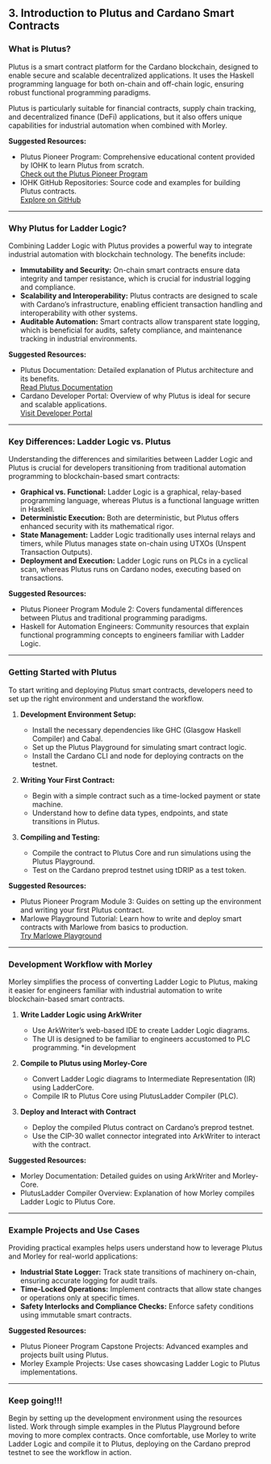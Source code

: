 ## 3. Introduction to Plutus and Cardano Smart Contracts

### What is Plutus?

Plutus is a smart contract platform for the Cardano blockchain, designed to enable secure and scalable decentralized applications. It uses the Haskell programming language for both on-chain and off-chain logic, ensuring robust functional programming paradigms.

Plutus is particularly suitable for financial contracts, supply chain tracking, and decentralized finance (DeFi) applications, but it also offers unique capabilities for industrial automation when combined with Morley.

**Suggested Resources:**
- Plutus Pioneer Program: Comprehensive educational content provided by IOHK to learn Plutus from scratch.  
  [Check out the Plutus Pioneer Program](https://docs.cardano.org/pioneer-programs/plutus-pioneers)
- IOHK GitHub Repositories: Source code and examples for building Plutus contracts.  
  [Explore on GitHub](https://github.com/input-output-hk)

---

### Why Plutus for Ladder Logic?

Combining Ladder Logic with Plutus provides a powerful way to integrate industrial automation with blockchain technology. The benefits include:

- **Immutability and Security:** On-chain smart contracts ensure data integrity and tamper resistance, which is crucial for industrial logging and compliance.  
- **Scalability and Interoperability:** Plutus contracts are designed to scale with Cardano’s infrastructure, enabling efficient transaction handling and interoperability with other systems.  
- **Auditable Automation:** Smart contracts allow transparent state logging, which is beneficial for audits, safety compliance, and maintenance tracking in industrial environments.

**Suggested Resources:**
- Plutus Documentation: Detailed explanation of Plutus architecture and its benefits.  
  [Read Plutus Documentation](https://plutus.readthedocs.io/en/latest)
- Cardano Developer Portal: Overview of why Plutus is ideal for secure and scalable applications.  
  [Visit Developer Portal](https://developers.cardano.org)

---

### Key Differences: Ladder Logic vs. Plutus

Understanding the differences and similarities between Ladder Logic and Plutus is crucial for developers transitioning from traditional automation programming to blockchain-based smart contracts:

- **Graphical vs. Functional:** Ladder Logic is a graphical, relay-based programming language, whereas Plutus is a functional language written in Haskell.  
- **Deterministic Execution:** Both are deterministic, but Plutus offers enhanced security with its mathematical rigor.  
- **State Management:** Ladder Logic traditionally uses internal relays and timers, while Plutus manages state on-chain using UTXOs (Unspent Transaction Outputs).  
- **Deployment and Execution:** Ladder Logic runs on PLCs in a cyclical scan, whereas Plutus runs on Cardano nodes, executing based on transactions.

**Suggested Resources:**
- Plutus Pioneer Program Module 2: Covers fundamental differences between Plutus and traditional programming paradigms.  
- Haskell for Automation Engineers: Community resources that explain functional programming concepts to engineers familiar with Ladder Logic.

---

### Getting Started with Plutus

To start writing and deploying Plutus smart contracts, developers need to set up the right environment and understand the workflow. 

1. **Development Environment Setup:**  
   - Install the necessary dependencies like GHC (Glasgow Haskell Compiler) and Cabal.
   - Set up the Plutus Playground for simulating smart contract logic.
   - Install the Cardano CLI and node for deploying contracts on the testnet.

2. **Writing Your First Contract:**  
   - Begin with a simple contract such as a time-locked payment or state machine.
   - Understand how to define data types, endpoints, and state transitions in Plutus.  

3. **Compiling and Testing:**  
   - Compile the contract to Plutus Core and run simulations using the Plutus Playground.  
   - Test on the Cardano preprod testnet using tDRIP as a test token.  

**Suggested Resources:**
- Plutus Pioneer Program Module 3: Guides on setting up the environment and writing your first Plutus contract.  
- Marlowe Playground Tutorial: Learn how to write and deploy smart contracts with Marlowe from basics to production.  
  [Try Marlowe Playground](https://playground.marlowe-lang.org/#/)

---

### Development Workflow with Morley

Morley simplifies the process of converting Ladder Logic to Plutus, making it easier for engineers familiar with industrial automation to write blockchain-based smart contracts.

1. **Write Ladder Logic using ArkWriter**  
   - Use ArkWriter’s web-based IDE to create Ladder Logic diagrams.  
   - The UI is designed to be familiar to engineers accustomed to PLC programming.
   *in development

2. **Compile to Plutus using Morley-Core**  
   - Convert Ladder Logic diagrams to Intermediate Representation (IR) using LadderCore.  
   - Compile IR to Plutus Core using PlutusLadder Compiler (PLC).

3. **Deploy and Interact with Contract**  
   - Deploy the compiled Plutus contract on Cardano’s preprod testnet.  
   - Use the CIP-30 wallet connector integrated into ArkWriter to interact with the contract.

**Suggested Resources:**
- Morley Documentation: Detailed guides on using ArkWriter and Morley-Core.  
- PlutusLadder Compiler Overview: Explanation of how Morley compiles Ladder Logic to Plutus Core.

---

### Example Projects and Use Cases

Providing practical examples helps users understand how to leverage Plutus and Morley for real-world applications:

- **Industrial State Logger:** Track state transitions of machinery on-chain, ensuring accurate logging for audit trails.  
- **Time-Locked Operations:** Implement contracts that allow state changes or operations only at specific times.  
- **Safety Interlocks and Compliance Checks:** Enforce safety conditions using immutable smart contracts.  

**Suggested Resources:**
- Plutus Pioneer Program Capstone Projects: Advanced examples and projects built using Plutus.  
- Morley Example Projects: Use cases showcasing Ladder Logic to Plutus implementations.  

---

### Keep going!!!

Begin by setting up the development environment using the resources listed. Work through simple examples in the Plutus Playground before moving to more complex contracts. Once comfortable, use Morley to write Ladder Logic and compile it to Plutus, deploying on the Cardano preprod testnet to see the workflow in action.
